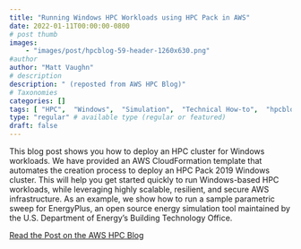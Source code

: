 ```yaml
---
title: "Running Windows HPC Workloads using HPC Pack in AWS"
date: 2022-01-11T00:00:00-0800
# post thumb
images:
    - "images/post/hpcblog-59-header-1260x630.png"
#author
author: "Matt Vaughn"
# description
description: " (reposted from AWS HPC Blog)"
# Taxonomies
categories: []
tags: [ "HPC",  "Windows",  "Simulation",  "Technical How-to",  "hpcblog", ]
type: "regular" # available type (regular or featured)
draft: false
---
```


This blog post shows you how to deploy an HPC cluster for Windows workloads. We have provided an AWS CloudFormation template that automates the creation process to deploy an HPC Pack 2019 Windows cluster. This will help you get started quickly to run Windows-based HPC workloads, while leveraging highly scalable, resilient, and secure AWS infrastructure. As an example, we show how to run a sample parametric sweep for EnergyPlus, an open source energy simulation tool maintained by the U.S. Department of Energy’s Building Technology Office.

<a href="https://aws.amazon.com/blogs/hpc/running-windows-hpc-workloads-using-hpc-pack-in-aws/" class="btn btn-primary btn-lg active" role="button" aria-pressed="true" style="margin-top: 8px;">Read the Post on the AWS HPC Blog</a>